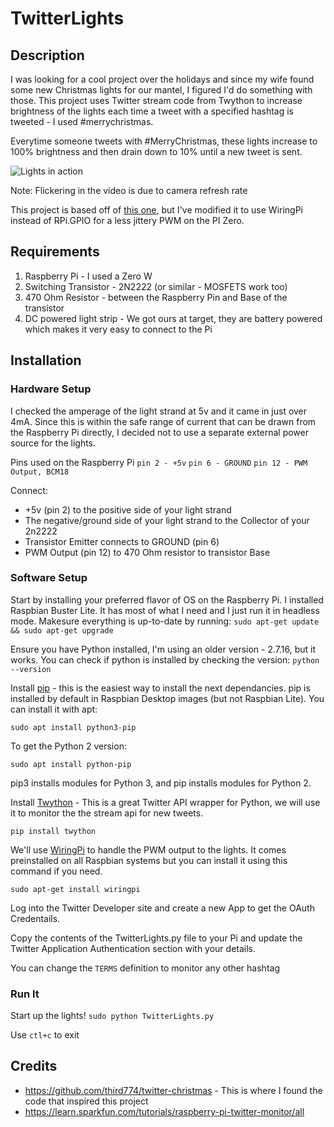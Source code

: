 #  TwitterLights

## Description

I was looking for a cool project over the holidays and since my wife found some new Christmas lights for our mantel, I figured I'd do something with those.  This project uses Twitter stream code from Twython to increase brightness of the lights each time a tweet with a specified hashtag is tweeted - I used #merrychristmas.

Everytime someone tweets with #MerryChristmas, these lights increase to 100% brightness and then drain down to 10% until a new tweet is sent.

![Lights in action](https://github.com/AdamMHardy/TwitterLights/blob/master/TwitterLightsDemo.gif?raw=true)

Note: Flickering in the video is due to camera refresh rate

This project is based off of [this one](https://github.com/third774/twitter-christmas), but I've modified it to use WiringPi instead of RPi.GPIO for a less jittery PWM on the PI Zero.
## Requirements

1. Raspberry Pi - I used a Zero W
2. Switching Transistor - 2N2222 (or similar - MOSFETS work too)
3. 470 Ohm Resistor - between the Raspberry Pin and Base of the transistor
4. DC powered light strip - We got ours at target, they are battery powered which makes it very easy to connect to the Pi

## Installation

### Hardware Setup
I checked the amperage of the light strand at 5v and it came in just over 4mA.  Since this is within the safe range of current that can be drawn from the Raspberry Pi directly, I decided not to use a separate external power source for the lights.

Pins used on the Raspberry Pi
`pin 2 - +5v`
`pin 6 - GROUND`
`pin 12 - PWM Output, BCM18`

Connect:
- +5v (pin 2) to the positive side of your light strand
- The negative/ground side of your light strand to the Collector of your 2n2222
- Transistor Emitter connects to GROUND (pin 6)
- PWM Output (pin 12) to 470 Ohm resistor to transistor Base

### Software Setup
Start by installing your preferred flavor of OS on the Raspberry Pi.  I installed Raspbian Buster Lite. It has most of what I need and I just run it in headless mode.  Makesure everything is up-to-date by running: `sudo apt-get update && sudo apt-get upgrade`

Ensure you have Python installed, I'm using an older version - 2.7.16, but it works. You can check if python is installed by checking the version: `python --version`

Install [pip](https://pip.pypa.io/en/stable/reference/pip_install/) - this is the easiest way to install the next dependancies. pip is installed by default in Raspbian Desktop images (but not Raspbian Lite). You can install it with apt:

`sudo apt install python3-pip`

To get the Python 2 version:

`sudo apt install python-pip`

pip3 installs modules for Python 3, and pip installs modules for Python 2.

Install [Twython](https://twython.readthedocs.io/en/latest/) - This is a great Twitter API wrapper for Python, we will use it to monitor the the stream api for new tweets.

`pip install twython`

We'll use [WiringPi](http://wiringpi.com) to handle the PWM output to the lights. It comes preinstalled on all Raspbian systems but you can install it using this command if you need.

`sudo apt-get install wiringpi`

Log into the Twitter Developer site and create a new App to get the OAuth Credentails.

Copy the contents of the TwitterLights.py file to your Pi and update the Twitter Application Authentication section with your details.

You can change the `TERMS` definition to monitor any other hashtag

### Run It
Start up the lights!
`sudo python TwitterLights.py`

Use `ctl+c` to exit

## Credits
- https://github.com/third774/twitter-christmas - This is where I found the code that inspired this project
- https://learn.sparkfun.com/tutorials/raspberry-pi-twitter-monitor/all







